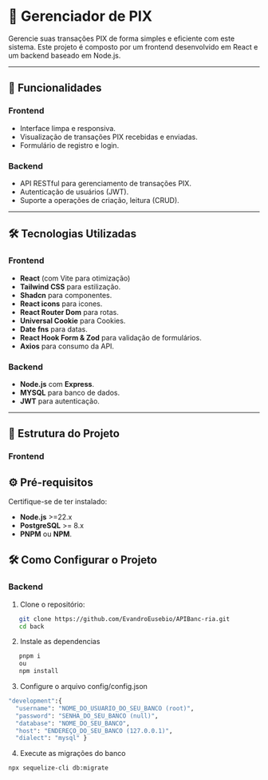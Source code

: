 # 📌 Gerenciador de PIX

Gerencie suas transações PIX de forma simples e eficiente com este sistema. Este projeto é composto por um frontend desenvolvido em React e um backend baseado em Node.js.

---

## 🚀 **Funcionalidades**

### **Frontend**

- Interface limpa e responsiva.
- Visualização de transações PIX recebidas e enviadas.
- Formulário de registro e login.

### **Backend**

- API RESTful para gerenciamento de transações PIX.
- Autenticação de usuários (JWT).
- Suporte a operações de criação, leitura (CRUD).

---

## 🛠️ **Tecnologias Utilizadas**

### **Frontend**

- **React** (com Vite para otimização)
- **Tailwind CSS** para estilização.
- **Shadcn** para componentes.
- **React icons** para icones.
- **React Router Dom** para rotas.
- **Universal Cookie** para Cookies.
- **Date fns** para datas.
- **React Hook Form & Zod** para validação de formulários.
- **Axios** para consumo da API.

### **Backend**

- **Node.js** com **Express**.
- **MYSQL** para banco de dados.
- **JWT** para autenticação.

---

## 📂 **Estrutura do Projeto**

### **Frontend**

## ⚙️ **Pré-requisitos**

Certifique-se de ter instalado:

- **Node.js** >=22.x
- **PostgreSQL** >= 8.x
- **PNPM** ou **NPM**.

## 🛠️ **Como Configurar o Projeto**

### **Backend**

1. Clone o repositório:

```bash
   git clone https://github.com/EvandroEusebio/APIBanc-ria.git
   cd back
```

2. Instale as dependencias

```bash
   pnpm i
   ou
   npm install
```

3. Configure o arquivo config/config.json

```bash
"development":{
  "username": "NOME_DO_USUARIO_DO_SEU_BANCO (root)",
  "password": "SENHA_DO_SEU_BANCO (null)",
  "database": "NOME_DO_SEU_BANCO",
  "host": "ENDEREÇO_DO_SEU_BANCO (127.0.0.1)",
  "dialect": "mysql" }
```

4. Execute as migrações do banco

```bash
npx sequelize-cli db:migrate
```

